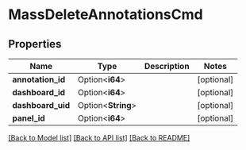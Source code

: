 # MassDeleteAnnotationsCmd

## Properties

Name | Type | Description | Notes
------------ | ------------- | ------------- | -------------
**annotation_id** | Option<**i64**> |  | [optional]
**dashboard_id** | Option<**i64**> |  | [optional]
**dashboard_uid** | Option<**String**> |  | [optional]
**panel_id** | Option<**i64**> |  | [optional]

[[Back to Model list]](../README.md#documentation-for-models) [[Back to API list]](../README.md#documentation-for-api-endpoints) [[Back to README]](../README.md)


